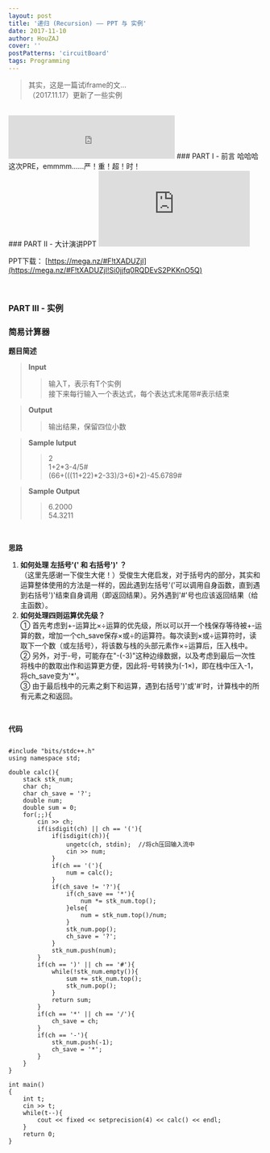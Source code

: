 ```yaml
---
layout: post
title: '递归 (Recursion) —— PPT 与 实例'
date: 2017-11-10
author: HouZAJ
cover: ''
postPatterns: 'circuitBoard'
tags: Programming
---
```


> 其实，这是一篇试iframe的文...       
> （2017.11.17）更新了一些实例

<br>

<iframe type="text/html" src="http://music.163.com/outchain/player?type=2&id=28492953&auto=0&height=66" frameborder="no" border="0" marginwidth="0" marginheight="0" width="330" height="86"></iframe>
### PART I - 前言   
哈哈哈这次PRE，emmmm……严！重！超！时！

<br>
### PART II - 大计演讲PPT   
<iframe class="iframe-ppt" src='https://view.officeapps.live.com/op/embed.aspx?src=http%3A%2F%2Fhouzajblog%2D1252277898%2Ecoscd%2Emyqcloud%2Ecom%3A80%2F20171110%2520PRERecusion%2FRecursion%2Epptx%3Fsign%3D7A2HAkwEFgn%2FlnWztUfyu5U3vbhhPTEyNTIyNzc4OTgmaz1BS0lEVXVYME83aHpET1RSQ3Z2cWNJaHk5QzY3QjdLVGNSanEmZT0xNTEyOTA3MjI4JnQ9MTUxMDMxNTIyOCZyPTU1MzUwNTQ4NCZmPS8yMDE3MTExMCUyMFBSRVJlY3VzaW9uL1JlY3Vyc2lvbi5wcHR4JmI9aG91emFqYmxvZw%3D%3D&wdAr=1.3333333333333333'  frameborder='0'>This is an embedded <a target='_blank' href='https://office.com'>Microsoft Office</a> presentation, powered by <a target='_blank' href='https://office.com/webapps'>Office Online</a>.</iframe>

PPT下载： [https://mega.nz/#F!tXADUZjI](https://mega.nz/#F!tXADUZjI!Si0jjfq0RQDEvS2PKKnO5Q)

<br>

### PART III - 实例   
### 简易计算器    
**题目简述**      

> **Input**    
>> 输入T，表示有T个实例      
>> 接下来每行输入一个表达式，每个表达式末尾带#表示结束   

> **Output**    
>> 输出结果，保留四位小数        

> **Sample Iutput**   
>> 2    
>> 1+2*3-4/5#    
>> (66+(((11+22)*2-33)/3+6)*2)-45.6789#   

> **Sample Output**    
>> 6.2000        
>> 54.3211      

<br>

**思路**    
1. **如何处理 左括号'(' 和 右括号')' ？**       
（这里先感谢一下俊生大佬！）受俊生大佬启发，对于括号内的部分，其实和运算整体使用的方法是一样的，因此遇到左括号'('可以调用自身函数，直到遇到右括号')'结束自身调用（即返回结果）。另外遇到'#'号也应该返回结果（给主函数）。
2. **如何处理四则运算优先级？**     
① 首先考虑到+-运算比×÷运算的优先级，所以可以开一个栈保存等待被+-运算的数，增加一个ch_save保存×或÷的运算符。每次读到×或÷运算符时，读取下一个数（或左括号），将该数与栈的头部元素作×÷运算后，压入栈中。    
② 另外，对于-号，可能存在"-(-3)"这种边缘数据，以及考虑到最后一次性将栈中的数取出作和运算更方便，因此将-号转换为(-1×)，即在栈中压入-1，将ch_save变为'*'。      
③ 由于最后栈中的元素之剩下和运算，遇到右括号')'或'#'时，计算栈中的所有元素之和返回。      
<br>

**代码**    
<pre class="line-numbers"><code class="language-cpp">
#include "bits/stdc++.h"
using namespace std;

double calc(){
    stack<double> stk_num;
    char ch;
    char ch_save = '?';  
    double num;
    double sum = 0;
    for(;;){
        cin >> ch;
        if(isdigit(ch) || ch == '('){
            if(isdigit(ch)){
                ungetc(ch, stdin);  //将ch压回输入流中
                cin >> num;
            }
            if(ch == '('){
                num = calc();
            }
            if(ch_save != '?'){
                if(ch_save == '*'){
                    num *= stk_num.top();
                }else{
                    num = stk_num.top()/num;
                }
                stk_num.pop();
                ch_save = '?';
            }
            stk_num.push(num);
        }
        if(ch == ')' || ch == '#'){
            while(!stk_num.empty()){
                sum += stk_num.top();
                stk_num.pop();
            }
            return sum;
        }
        if(ch == '*' || ch == '/'){
            ch_save = ch;
        }
        if(ch == '-'){
            stk_num.push(-1);
            ch_save = '*';
        }
    }
}

int main()
{
    int t;
    cin >> t;
    while(t--){
        cout << fixed << setprecision(4) << calc() << endl;
    }
    return 0;
} </code></pre>
